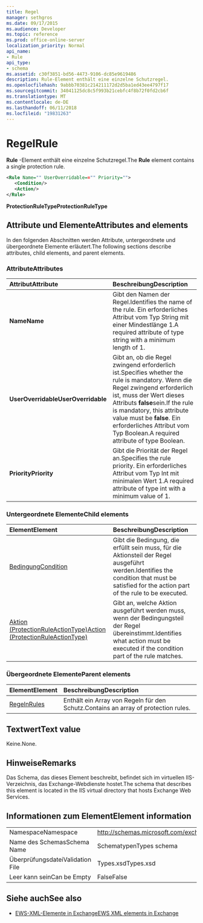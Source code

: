 ```yaml
---
title: Regel
manager: sethgros
ms.date: 09/17/2015
ms.audience: Developer
ms.topic: reference
ms.prod: office-online-server
localization_priority: Normal
api_name:
- Rule
api_type:
- schema
ms.assetid: c30f3851-bd56-4473-9106-dc85e9619486
description: Rule-Element enthält eine einzelne Schutzregel.
ms.openlocfilehash: 9abbb70381c214211172d2d5ba1ed43ee4797f17
ms.sourcegitcommit: 34041125dc8c5f993b21cebfc4f8b72f0fd2cb6f
ms.translationtype: MT
ms.contentlocale: de-DE
ms.lasthandoff: 06/11/2018
ms.locfileid: "19831263"
---
```

# <a name="rule"></a><span data-ttu-id="fec8b-103">Regel</span><span class="sxs-lookup"><span data-stu-id="fec8b-103">Rule</span></span>

<span data-ttu-id="fec8b-104">**Rule** -Element enthält eine einzelne Schutzregel.</span><span class="sxs-lookup"><span data-stu-id="fec8b-104">The **Rule** element contains a single protection rule.</span></span> 
  
```XML
<Rule Name="" UserOverridable=="" Priority="">
   <Condition/>
   <Action/>
</Rule>
```

 <span data-ttu-id="fec8b-105">**ProtectionRuleType**</span><span class="sxs-lookup"><span data-stu-id="fec8b-105">**ProtectionRuleType**</span></span>
## <a name="attributes-and-elements"></a><span data-ttu-id="fec8b-106">Attribute und Elemente</span><span class="sxs-lookup"><span data-stu-id="fec8b-106">Attributes and elements</span></span>

<span data-ttu-id="fec8b-107">In den folgenden Abschnitten werden Attribute, untergeordnete und übergeordnete Elemente erläutert.</span><span class="sxs-lookup"><span data-stu-id="fec8b-107">The following sections describe attributes, child elements, and parent elements.</span></span>
  
### <a name="attributes"></a><span data-ttu-id="fec8b-108">Attribute</span><span class="sxs-lookup"><span data-stu-id="fec8b-108">Attributes</span></span>

|<span data-ttu-id="fec8b-109">**Attribut**</span><span class="sxs-lookup"><span data-stu-id="fec8b-109">**Attribute**</span></span>|<span data-ttu-id="fec8b-110">**Beschreibung**</span><span class="sxs-lookup"><span data-stu-id="fec8b-110">**Description**</span></span>|
|:-----|:-----|
|<span data-ttu-id="fec8b-111">**Name**</span><span class="sxs-lookup"><span data-stu-id="fec8b-111">**Name**</span></span> <br/> |<span data-ttu-id="fec8b-112">Gibt den Namen der Regel.</span><span class="sxs-lookup"><span data-stu-id="fec8b-112">Identifies the name of the rule.</span></span> <span data-ttu-id="fec8b-113">Ein erforderliches Attribut vom Typ String mit einer Mindestlänge 1.</span><span class="sxs-lookup"><span data-stu-id="fec8b-113">A required attribute of type string with a minimum length of 1.</span></span>  <br/> |
|<span data-ttu-id="fec8b-114">**UserOverridable**</span><span class="sxs-lookup"><span data-stu-id="fec8b-114">**UserOverridable**</span></span> <br/> |<span data-ttu-id="fec8b-115">Gibt an, ob die Regel zwingend erforderlich ist.</span><span class="sxs-lookup"><span data-stu-id="fec8b-115">Specifies whether the rule is mandatory.</span></span> <span data-ttu-id="fec8b-116">Wenn die Regel zwingend erforderlich ist, muss der Wert dieses Attributs **false**sein.</span><span class="sxs-lookup"><span data-stu-id="fec8b-116">If the rule is mandatory, this attribute value must be **false**.</span></span> <span data-ttu-id="fec8b-117">Ein erforderliches Attribut vom Typ Boolean.</span><span class="sxs-lookup"><span data-stu-id="fec8b-117">A required attribute of type Boolean.</span></span>  <br/> |
|<span data-ttu-id="fec8b-118">**Priority**</span><span class="sxs-lookup"><span data-stu-id="fec8b-118">**Priority**</span></span> <br/> |<span data-ttu-id="fec8b-119">Gibt die Priorität der Regel an.</span><span class="sxs-lookup"><span data-stu-id="fec8b-119">Specifies the rule priority.</span></span> <span data-ttu-id="fec8b-120">Ein erforderliches Attribut vom Typ Int mit minimalen Wert 1.</span><span class="sxs-lookup"><span data-stu-id="fec8b-120">A required attribute of type int with a minimum value of 1.</span></span>  <br/> |
   
### <a name="child-elements"></a><span data-ttu-id="fec8b-121">Untergeordnete Elemente</span><span class="sxs-lookup"><span data-stu-id="fec8b-121">Child elements</span></span>

|<span data-ttu-id="fec8b-122">**Element**</span><span class="sxs-lookup"><span data-stu-id="fec8b-122">**Element**</span></span>|<span data-ttu-id="fec8b-123">**Beschreibung**</span><span class="sxs-lookup"><span data-stu-id="fec8b-123">**Description**</span></span>|
|:-----|:-----|
|[<span data-ttu-id="fec8b-124">Bedingung</span><span class="sxs-lookup"><span data-stu-id="fec8b-124">Condition</span></span>](condition.md) <br/> |<span data-ttu-id="fec8b-125">Gibt die Bedingung, die erfüllt sein muss, für die Aktionsteil der Regel ausgeführt werden.</span><span class="sxs-lookup"><span data-stu-id="fec8b-125">Identifies the condition that must be satisfied for the action part of the rule to be executed.</span></span>  <br/> |
|[<span data-ttu-id="fec8b-126">Aktion (ProtectionRuleActionType)</span><span class="sxs-lookup"><span data-stu-id="fec8b-126">Action (ProtectionRuleActionType)</span></span>](action-protectionruleactiontype.md) <br/> |<span data-ttu-id="fec8b-127">Gibt an, welche Aktion ausgeführt werden muss, wenn der Bedingungsteil der Regel übereinstimmt.</span><span class="sxs-lookup"><span data-stu-id="fec8b-127">Identifies what action must be executed if the condition part of the rule matches.</span></span>  <br/> |
   
### <a name="parent-elements"></a><span data-ttu-id="fec8b-128">Übergeordnete Elemente</span><span class="sxs-lookup"><span data-stu-id="fec8b-128">Parent elements</span></span>

|<span data-ttu-id="fec8b-129">**Element**</span><span class="sxs-lookup"><span data-stu-id="fec8b-129">**Element**</span></span>|<span data-ttu-id="fec8b-130">**Beschreibung**</span><span class="sxs-lookup"><span data-stu-id="fec8b-130">**Description**</span></span>|
|:-----|:-----|
|[<span data-ttu-id="fec8b-131">Regeln</span><span class="sxs-lookup"><span data-stu-id="fec8b-131">Rules </span></span>](rules-ex15websvcsotherref.md) <br/> |<span data-ttu-id="fec8b-132">Enthält ein Array von Regeln für den Schutz.</span><span class="sxs-lookup"><span data-stu-id="fec8b-132">Contains an array of protection rules.</span></span>  <br/> |
   
## <a name="text-value"></a><span data-ttu-id="fec8b-133">Textwert</span><span class="sxs-lookup"><span data-stu-id="fec8b-133">Text value</span></span>

<span data-ttu-id="fec8b-134">Keine.</span><span class="sxs-lookup"><span data-stu-id="fec8b-134">None.</span></span>
  
## <a name="remarks"></a><span data-ttu-id="fec8b-135">Hinweise</span><span class="sxs-lookup"><span data-stu-id="fec8b-135">Remarks</span></span>

<span data-ttu-id="fec8b-136">Das Schema, das dieses Element beschreibt, befindet sich im virtuellen IIS-Verzeichnis, das Exchange-Webdienste hostet.</span><span class="sxs-lookup"><span data-stu-id="fec8b-136">The schema that describes this element is located in the IIS virtual directory that hosts Exchange Web Services.</span></span>
  
## <a name="element-information"></a><span data-ttu-id="fec8b-137">Informationen zum Element</span><span class="sxs-lookup"><span data-stu-id="fec8b-137">Element information</span></span>

|||
|:-----|:-----|
|<span data-ttu-id="fec8b-138">Namespace</span><span class="sxs-lookup"><span data-stu-id="fec8b-138">Namespace</span></span>  <br/> |http://schemas.microsoft.com/exchange/services/2006/types  <br/> |
|<span data-ttu-id="fec8b-139">Name des Schemas</span><span class="sxs-lookup"><span data-stu-id="fec8b-139">Schema Name</span></span>  <br/> |<span data-ttu-id="fec8b-140">Schematypen</span><span class="sxs-lookup"><span data-stu-id="fec8b-140">Types schema</span></span>  <br/> |
|<span data-ttu-id="fec8b-141">Überprüfungsdatei</span><span class="sxs-lookup"><span data-stu-id="fec8b-141">Validation File</span></span>  <br/> |<span data-ttu-id="fec8b-142">Types.xsd</span><span class="sxs-lookup"><span data-stu-id="fec8b-142">Types.xsd</span></span>  <br/> |
|<span data-ttu-id="fec8b-143">Leer kann sein</span><span class="sxs-lookup"><span data-stu-id="fec8b-143">Can be Empty</span></span>  <br/> |<span data-ttu-id="fec8b-144">False</span><span class="sxs-lookup"><span data-stu-id="fec8b-144">False</span></span>  <br/> |
   
## <a name="see-also"></a><span data-ttu-id="fec8b-145">Siehe auch</span><span class="sxs-lookup"><span data-stu-id="fec8b-145">See also</span></span>



- [<span data-ttu-id="fec8b-146">EWS-XML-Elemente in Exchange</span><span class="sxs-lookup"><span data-stu-id="fec8b-146">EWS XML elements in Exchange</span></span>](ews-xml-elements-in-exchange.md)

